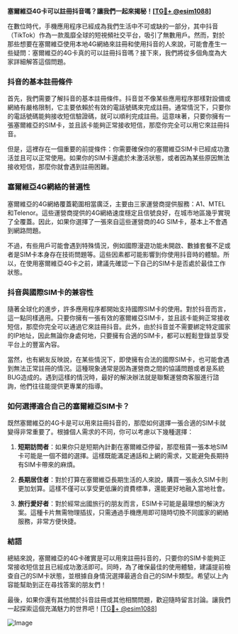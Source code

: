 **塞爾維亞4G卡可以註冊抖音嗎？讓我們一起來揭秘！[[TG💪+ @esim1088](https://t.me/s/esim1088)]**

在數位時代，手機應用程序已經成為我們生活中不可或缺的一部分，其中抖音（TikTok）作為一款風靡全球的短視頻社交平台，吸引了無數用戶。然而，對於那些想要在塞爾維亞使用本地4G網絡來註冊和使用抖音的人來說，可能會產生一些疑問：塞爾維亞的4G卡真的可以註冊抖音嗎？接下來，我們將從多個角度為大家詳細解答這個問題。

### 抖音的基本註冊條件

首先，我們需要了解抖音的基本註冊條件。抖音並不像某些應用程序那樣對設備或網絡有嚴格限制，它主要依賴於有效的電話號碼來完成註冊。通常情況下，只要你的電話號碼能夠接收短信驗證碼，就可以順利完成註冊。這意味著，只要你擁有一張塞爾維亞的SIM卡，並且該卡能夠正常接收短信，那麼你完全可以用它來註冊抖音。

但是，這裡存在一個重要的前提條件：你需要確保你的塞爾維亞SIM卡已經成功激活並且可以正常使用。如果你的SIM卡還處於未激活狀態，或者因為某些原因無法接收短信，那麼你就會遇到註冊困難。

### 塞爾維亞4G網絡的普遍性

塞爾維亞的4G網絡覆蓋範圍相當廣泛，主要由三家運營商提供服務：A1、MTEL和Telenor。這些運營商提供的4G網絡速度穩定且信號良好，在城市地區幾乎實現了全覆蓋。因此，如果你選擇了一張來自這些運營商的4G SIM卡，基本上不會遇到網路問題。

不過，有些用戶可能會遇到特殊情況，例如國際漫遊功能未開啟、數據套餐不足或者是SIM卡本身存在技術問題等。這些因素都可能影響到你使用抖音時的體驗。所以，在使用塞爾維亞4G卡之前，建議先確認一下自己的SIM卡是否處於最佳工作狀態。

### 抖音與國際SIM卡的兼容性

隨著全球化的進步，許多應用程序都開始支持國際SIM卡的使用。對於抖音而言，這一點同樣適用。只要你擁有一張有效的塞爾維亞SIM卡，並且該卡能夠正常接收短信，那麼你完全可以通過它來註冊抖音。此外，由於抖音並不需要綁定特定國家的IP地址，因此無論你身處何地，只要擁有合適的SIM卡，都可以輕鬆登錄並享受平台上的豐富內容。

當然，也有網友反映說，在某些情況下，即使擁有合法的國際SIM卡，也可能會遇到無法正常註冊的情況。這種現象通常是因為運營商之間的協議問題或者是系統BUG造成的。遇到這樣的情況時，最好的解決辦法就是聯繫運營商客服進行諮詢，他們往往能提供更專業的指導。

### 如何選擇適合自己的塞爾維亞SIM卡？

既然塞爾維亞的4G卡是可以用來註冊抖音的，那麼如何選擇一張合適的SIM卡就變得非常重要了。根據個人需求的不同，你可以考慮以下幾種選擇：

1. **短期訪問者**：如果你只是短期內計劃在塞爾維亞停留，那麼租賃一張本地SIM卡可能是一個不錯的選擇。這樣既能滿足通話和上網的需求，又能避免長期持有SIM卡帶來的麻煩。
   
2. **長期居住者**：對於打算在塞爾維亞長期生活的人來說，購買一張永久SIM卡則更加划算。這樣不僅可以享受更低廉的資費標準，還能更好地融入當地社會。

3. **旅行愛好者**：對於經常出國旅行的朋友而言，ESIM卡可能是最理想的解決方案。這種卡片無需物理插拔，只需通過手機應用即可隨時切換不同國家的網絡服務，非常方便快捷。

### 結語

總結來說，塞爾維亞的4G卡確實是可以用來註冊抖音的，只要你的SIM卡能夠正常接收短信並且已經成功激活即可。同時，為了確保最佳的使用體驗，建議提前檢查自己的SIM卡狀態，並根據自身情況選擇最適合自己的SIM卡類型。希望以上內容能幫助到正在尋找答案的朋友們！

最後，如果你還有其他關於抖音註冊或其他相關問題，歡迎隨時留言討論。讓我們一起探索這個充滿魅力的世界吧！[[TG💪+ @esim1088](https://t.me/s/esim1088)]

![Image](https://i.postimg.cc/4NQfJmqS/Snipaste-2025-05-13-00-14-12.png)
